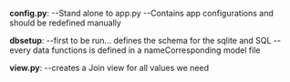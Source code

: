 **config.py**:
--Stand alone to app.py
--Contains app configurations and should be redefined manually

**dbsetup**:
--first to be run... defines the schema for the sqlite and SQL
--every data functions is defined in a nameCorresponding model file

**view.py**:
--creates a Join view for all values we need
<!-- 
**Intermediate**:
--only executed on first run + new values(Implemented for testing) -->